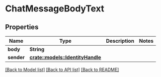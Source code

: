 # ChatMessageBodyText

## Properties

Name | Type | Description | Notes
------------ | ------------- | ------------- | -------------
**body** | **String** |  | 
**sender** | [**crate::models::IdentityHandle**](IdentityHandle.md) |  | 

[[Back to Model list]](../README.md#documentation-for-models) [[Back to API list]](../README.md#documentation-for-api-endpoints) [[Back to README]](../README.md)


